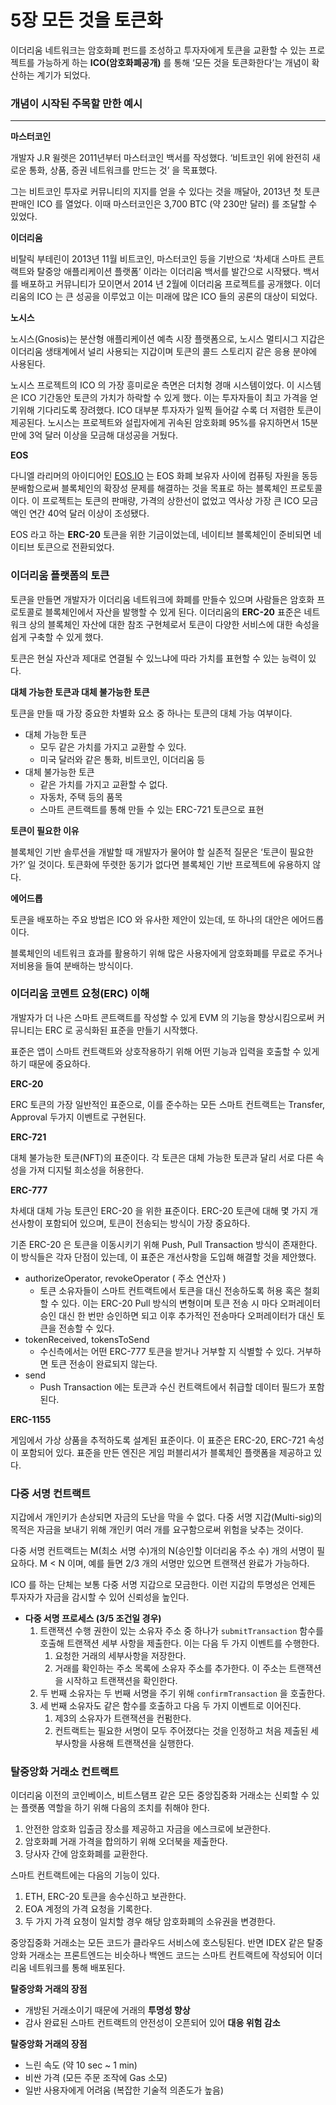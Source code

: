 # 5장 모든 것을 토큰화

이더리움 네트워크는 암호화폐 펀드를 조성하고 투자자에게 토큰을 교환할 수 있는 프로젝트를 가능하게 하는 **ICO(암호화폐공개)** 를 통해 ‘모든 것을 토큰화한다’는 개념이 확산하는 계기가 되었다.

### **개념이 시작된 주목할 만한 예시**

---

**마스터코인**

개발자 J.R 윌렛은 2011년부터 마스터코인 백서를 작성했다. ‘비트코인 위에 완전히 새로운 통화, 상품, 증권 네트워크를 만드는 것’ 을 목표했다.

그는 비트코인 투자로 커뮤니티의 지지를 얻을 수 있다는 것을 깨달아, 2013년 첫 토큰 판매인 ICO 를 열었다. 이때 마스터코인은 3,700 BTC (약 230만 달러) 를 조달할 수 있었다.

**이더리움**

비탈릭 부테린이 2013년 11월 비트코인, 마스터코인 등을 기반으로 ‘차세대 스마트 콘트랙트와 탈중앙 애플리케이션 플랫폼’ 이라는 이더리움 백서를 발간으로 시작됐다. 백서를 배포하고 커뮤니티가 모이면서 2014 년 2월에 이더리움 프로젝트를 공개했다. 이더리움의 ICO 는 큰 성공을 이루었고 이는 미래에 많은 ICO 들의 공론의 대상이 되었다.

**노시스**

노시스(Gnosis)는 분산형 애플리케이션 예측 시장 플랫폼으로, 노시스 멀티시그 지갑은 이더리움 생태계에서 널리 사용되는 지갑이며 토큰의 콜드 스토리지 같은 응용 분야에 사용된다.

노시스 프로젝트의 ICO 의 가장 흥미로운 측면은 더치형 경매 시스템이었다. 이 시스템은 ICO 기간동안 토큰의 가치가 하락할 수 있게 했다. 이는 투자자들이 최고 가격을 얻기위해 기다리도록 장려했다. ICO 대부분 투자자가 일찍 들어갈 수록 더 저렴한 토큰이 제공된다. 노시스는 프로젝트와 설립자에게 귀속된 암호화폐 95%를 유지하면서 15분 만에 3억 달러 이상을 모금해 대성공을 거뒀다.

**EOS**

다니엘 라리머의 아이디어인 [EOS.IO](http://EOS.IO) 는 EOS 화폐 보유자 사이에 컴퓨팅 자원을 동등 분배함으로써 블록체인의 확장성 문제를 해결하는 것을 목표로 하는 블록체인 프로토콜이다. 이 프로젝트는 토큰의 판매량, 가격의 상한선이 없었고 역사상 가장 큰 ICO 모금액인 연간 40억 달러 이상이 조성됐다.

EOS 라고 하는 **ERC-20** 토큰을 위한 기금이었는데, 네이티브 블록체인이 준비되면 네이티브 토큰으로 전환되었다.

### 이더리움 플랫폼의 토큰

토큰을 만들면 개발자가 이더리움 네트워크에 화폐를 만들수 있으며 사람들은 암호화 프로토콜로 블록체인에서 자산을 발행할 수 있게 된다. 이더리움의 **ERC-20** 표준은 네트워크 상의 블록체인 자산에 대한 참조 구현체로서 토큰이 다양한 서비스에 대한 속성을 쉽게 구축할 수 있게 했다.

토큰은 현실 자산과 제대로 연결될 수 있느냐에 따라 가치를 표현할 수 있는 능력이 있다.

**대체 가능한 토큰과 대체 불가능한 토큰**

토큰을 만들 때 가장 중요한 차별화 요소 중 하나는 토큰의 대체 가능 여부이다.

- 대체 가능한 토큰
    - 모두 같은 가치를 가지고 교환할 수 있다.
    - 미국 달러와 같은 통화, 비트코인, 이더리움 등
- 대체 불가능한 토큰
    - 같은 가치를 가지고 교환할 수 없다.
    - 자동차, 주택 등의 품목
    - 스마트 콘트랙트를 통해 만들 수 있는 ERC-721 토큰으로 표현

**토큰이 필요한 이유**

블록체인 기반 솔루션을 개발할 때 개발자가 물어야 할 실존적 질문은 ‘토큰이 필요한가?’ 일 것이다. 토큰화에 뚜렷한 동기가 없다면 블록체인 기반 프로젝트에 유용하지 않다. 

**에어드롭**

토큰을 배포하는 주요 방법은 ICO 와 유사한 제안이 있는데, 또 하나의 대안은 에어드롭이다.

블록체인의 네트워크 효과를 활용하기 위해 많은 사용자에게 암호화폐를 무료로 주거나 저비용을 들여 분배하는 방식이다.

### 이더리움 코멘트 요청(ERC) 이해

개발자가 더 나은 스마트 콘트랙트를 작성할 수 있게 EVM 의 기능을 향상시킴으로써 커뮤니티는 ERC 로 공식화된 표준을 만들기 시작했다.

표준은 앱이 스마트 컨트랙트와 상호작용하기 위해 어떤 기능과 입력을 호출할 수 있게 하기 때문에 중요하다. 

**ERC-20**

ERC 토큰의 가장 일반적인 표준으로, 이를 준수하는 모든 스마트 컨트랙트는 Transfer, Approval 두가지 이벤트로 구현된다.

**ERC-721**

대체 불가능한 토큰(NFT)의 표준이다. 각 토큰은 대체 가능한 토큰과 달리 서로 다른 속성을 가져 디지털 희소성을 허용한다.

**ERC-777**

차세대 대체 가능 토큰인 ERC-20 을 위한 표준이다. ERC-20 토큰에 대해 몇 가지 개선사항이 포함되어 있으며, 토큰이 전송되는 방식이 가장 중요하다.

기존 ERC-20 은 토큰을 이동시키기 위해 Push, Pull Transaction 방식이 존재한다. 이 방식들은 각자 단점이 있는데, 이 표준은 개선사항을 도입해 해결할 것을 제안했다.

- authorizeOperator, revokeOperator ( 주소 연산자 )
    - 토큰 소유자들이 스마트 컨트랙트에서 토큰을 대신 전송하도록 허용 혹은 철회할 수 있다. 이는 ERC-20 Pull 방식의 변형이며 토큰 전송 시 마다 오퍼레이터 승인 대신 한 번만 승인하면 되고 이후 추가적인 전송마다 오퍼레이터가 대신 토큰을 전송할 수 있다.
- tokenReceived, tokensToSend
    - 수신측에서는 어떤 ERC-777 토큰을 받거나 거부할 지 식별할 수 있다. 거부하면 토큰 전송이 완료되지 않는다.
- send
    - Push Transaction 에는 토큰과 수신 컨트랙트에서 취급할 데이터 필드가 포함된다.

**ERC-1155**

게임에서 가상 상품을 추적하도록 설계된 표준이다. 이 표준은 ERC-20, ERC-721 속성이 포함되어 있다. 표준을 만든 엔진은 게임 퍼블리셔가 블록체인 플랫폼을 제공하고 있다.

### 다중 서명 컨트랙트

지갑에서 개인키가 손상되면 자금의 도난을 막을 수 없다. 다중 서명 지갑(Multi-sig)의 목적은 자금을 보내기 위해 개인키 여러 개를 요구함으로써 위험을 낮추는 것이다.

다중 서명 컨트랙트는 M(최소 서명 수)개의 N(승인할 이더리움 주소 수) 개의 서명이 필요하다. M < N 이며, 예를 들면 2/3 개의 서명만 있으면 트랜잭션 완료가 가능하다.

ICO 를 하는 단체는 보통 다중 서명 지갑으로 모금한다. 이런 지갑의 투명성은 언제든 투자자가 자금을 감시할 수 있어 신뢰성을 높인다.

- **다중 서명 프로세스 (3/5 조건일 경우)**
    1. 트랜잭션 수행 권한이 있는 소유자 주소 중 하나가 `submitTransaction` 함수를 호출해 트랜잭션 세부 사항을 제출한다. 이는 다음 두 가지 이벤트를 수행한다.
        1. 요청한 거래의 세부사항을 저장한다.
        2. 거래를 확인하는 주소 목록에 소유자 주소를 추가한다. 이 주소는 트랜잭션을 시작하고 트랜잭션을 확인한다.
    2. 두 번째 소유자는 두 번째 서명을 주기 위해 `confirmTransaction` 을 호출한다.
    3. 세 번째 소유자도 같은 함수를 호출하고 다음 두 가지 이벤트로 이어진다.
        1. 제3의 소유자가 트랜잭션을 컨펌한다.
        2. 컨트랙트는 필요한 서명이 모두 주어졌다는 것을 인정하고 처음 제출된 세부사항을 사용해 트랜잭션을 실행한다.

### 탈중앙화 거래소 컨트랙트

이더리움 이전의 코인베이스, 비트스탬프 같은 모든 중앙집중화 거래소는 신뢰할 수 있는 플랫폼 역할을 하기 위해 다음의 조치를 취해야 한다.

1. 안전한 암호화 입출금 장소를 제공하고 자금을 에스크로에 보관한다.
2. 암호화폐 거래 가격을 합의하기 위해 오더북을 제출한다.
3. 당사자 간에 암호화폐를 교환한다.

스마트 컨트랙트에는 다음의 기능이 있다.

1. ETH, ERC-20 토큰을 송수신하고 보관한다.
2. EOA 계정의 가격 요청을 기록한다.
3. 두 가지 가격 요청이 일치할 경우 해당 암호화폐의 소유권을 변경한다.

중앙집중화 거래소는 모든 코드가 클라우드 서비스에 호스팅된다. 반면 IDEX 같은 탈중앙화 거래소는 프론트엔드는 비슷하나 백엔드 코드는 스마트 컨트랙트에 작성되어 이더리움 네트워크를 통해 배포된다.

**탈중앙화 거래의 장점**

- 개방된 거래소이기 때문에 거래의 **투명성 향상**
- 감사 완료된 스마트 컨트랙트의 안전성이 오픈되어 있어 **대응 위험 감소**

**탈중앙화 거래의 장점**

- 느린 속도 (약 10 sec ~ 1 min)
- 비싼 가격 (모든 주문 조작에 Gas 소모)
- 일반 사용자에게 어려움 (복잡한 기술적 의존도가 높음)
